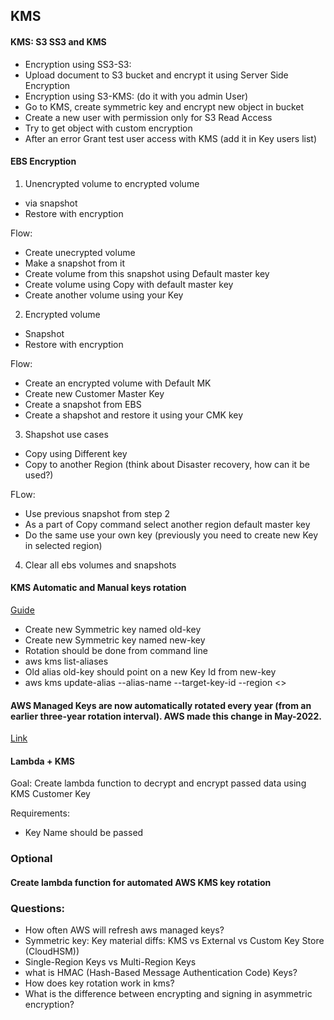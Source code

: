## KMS

#### KMS: S3 SS3 and KMS

* Encryption using SS3-S3:
* Upload document to S3 bucket and encrypt it using Server Side Encryption
* Encryption using S3-KMS: (do it with you admin User)
* Go to KMS, create symmetric key and encrypt new object in bucket
* Create a new user with permission only for S3 Read Access
* Try to get object with custom encryption
* After an error Grant test user access with KMS (add it in Key users list)

#### EBS Encryption

1. Unencrypted volume to encrypted volume

* via snapshot
* Restore with encryption

Flow:

* Create unecrypted volume
* Make a snapshot from it
* Create volume from this snapshot using Default master key
* Create volume using Copy with default master key
* Create another volume using your Key

2. Encrypted volume

* Snapshot
* Restore with encryption

Flow:

* Create an encrypted volume with Default MK
* Create new Customer Master Key
* Create a snapshot from EBS
* Create a shapshot and restore it using your CMK key

3. Shapshot use cases

* Copy using Different key
* Copy to another Region (think about Disaster recovery, how can it be used?)

FLow:

* Use previous snapshot from step 2
* As a part of Copy command select another region default master key
* Do the same use your own key (previously you need to create new Key in selected region)


4. Clear all ebs volumes and snapshots

#### KMS Automatic and Manual keys rotation

[Guide](https://aws.amazon.com/premiumsupport/knowledge-center/rotate-keys-customer-managed-kms/)

* Create new Symmetric key named old-key
* Create new Symmetric key named new-key
* Rotation should be done from command line
* aws kms list-aliases
* Old alias old-key should point on a new Key Id from new-key
* aws kms update-alias --alias-name <old-alias-name> --target-key-id <new-key-id>  --region <>

#### AWS Managed Keys are now automatically rotated every year (from an earlier three-year rotation interval). AWS made this change in May-2022.

[Link](https://docs.aws.amazon.com/kms/latest/developerguide/rotate-keys.html)

#### Lambda + KMS

Goal: Create lambda function to decrypt and encrypt passed data using KMS Customer Key

Requirements:

* Key Name should be passed

### Optional

#### Create lambda function for automated AWS KMS key rotation

### Questions:

* How often AWS will refresh aws managed keys?
* Symmetric key: Key material diffs: KMS vs External vs Custom Key Store (CloudHSM))
* Single-Region Keys vs Multi-Region Keys
* what is HMAC (Hash-Based Message Authentication Code) Keys?
* How does key rotation work in kms?
* What is the difference between encrypting and signing in asymmetric encryption?

